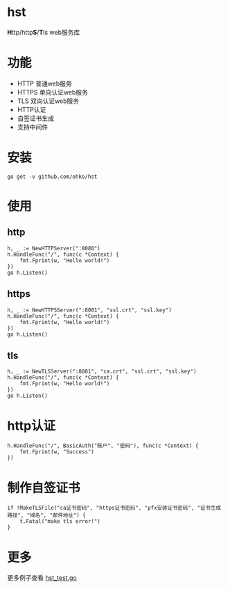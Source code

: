 # hst
**H**ttp/http**S**/**T**ls web服务库

# 功能
- HTTP 普通web服务
- HTTPS 单向认证web服务
- TLS 双向认证web服务
- HTTP认证
- 自签证书生成
- 支持中间件

# 安装
``` shell
go get -v github.com/ohko/hst
```

# 使用
## http
``` golang
h, _ := NewHTTPServer(":8080")
h.HandleFunc("/", func(c *Context) {
    fmt.Fprint(w, "Hello world!")
})
go h.Listen()
```

## https
``` golang
h, _ := NewHTTPSServer(":8081", "ssl.crt", "ssl.key")
h.HandleFunc("/", func(c *Context) {
    fmt.Fprint(w, "Hello world!")
})
go h.Listen()
```

## tls
``` golang
h, _ := NewTLSServer(":8081", "ca.crt", "ssl.crt", "ssl.key")
h.HandleFunc("/", func(c *Context) {
    fmt.Fprint(w, "Hello world!")
})
go h.Listen()
```

# http认证
``` golang
h.HandleFunc("/", BasicAuth("账户", "密码"), func(c *Context) {
    fmt.Fprint(w, "Success")
})
```

# 制作自签证书
``` golang
if !MakeTLSFile("ca证书密码", "https证书密码", "pfx安装证书密码", "证书生成路径", "域名", "邮件地址") {
    t.Fatal("make tls error!")
}
```

# 更多
更多例子查看 [hst_test.go](blob/master/hst_test.go)